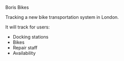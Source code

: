 Boris Bikes

Tracking a new bike transportation system in London.

It will track for users:
- Docking stations
- Bikes
- Repair staff
- Availability
